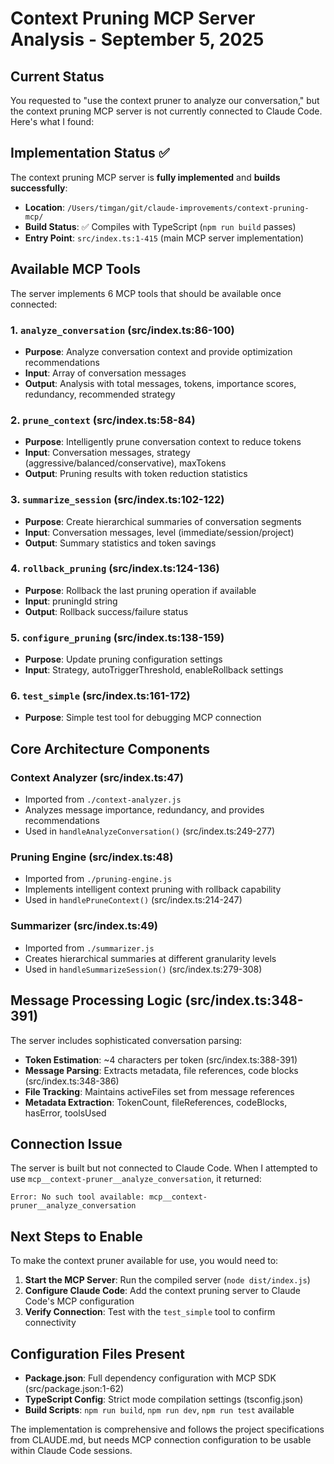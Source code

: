 # Context Pruning MCP Server Analysis - September 5, 2025

## Current Status
You requested to "use the context pruner to analyze our conversation," but the context pruning MCP server is not currently connected to Claude Code. Here's what I found:

## Implementation Status ✅
The context pruning MCP server is **fully implemented** and **builds successfully**:
- **Location**: `/Users/timgan/git/claude-improvements/context-pruning-mcp/`
- **Build Status**: ✅ Compiles with TypeScript (`npm run build` passes)
- **Entry Point**: `src/index.ts:1-415` (main MCP server implementation)

## Available MCP Tools
The server implements 6 MCP tools that should be available once connected:

### 1. `analyze_conversation` (src/index.ts:86-100)
- **Purpose**: Analyze conversation context and provide optimization recommendations
- **Input**: Array of conversation messages
- **Output**: Analysis with total messages, tokens, importance scores, redundancy, recommended strategy

### 2. `prune_context` (src/index.ts:58-84) 
- **Purpose**: Intelligently prune conversation context to reduce tokens
- **Input**: Conversation messages, strategy (aggressive/balanced/conservative), maxTokens
- **Output**: Pruning results with token reduction statistics

### 3. `summarize_session` (src/index.ts:102-122)
- **Purpose**: Create hierarchical summaries of conversation segments  
- **Input**: Conversation messages, level (immediate/session/project)
- **Output**: Summary statistics and token savings

### 4. `rollback_pruning` (src/index.ts:124-136)
- **Purpose**: Rollback the last pruning operation if available
- **Input**: pruningId string
- **Output**: Rollback success/failure status

### 5. `configure_pruning` (src/index.ts:138-159)
- **Purpose**: Update pruning configuration settings
- **Input**: Strategy, autoTriggerThreshold, enableRollback settings

### 6. `test_simple` (src/index.ts:161-172)
- **Purpose**: Simple test tool for debugging MCP connection

## Core Architecture Components

### Context Analyzer (src/index.ts:47)
- Imported from `./context-analyzer.js`
- Analyzes message importance, redundancy, and provides recommendations
- Used in `handleAnalyzeConversation()` (src/index.ts:249-277)

### Pruning Engine (src/index.ts:48)  
- Imported from `./pruning-engine.js`
- Implements intelligent context pruning with rollback capability
- Used in `handlePruneContext()` (src/index.ts:214-247)

### Summarizer (src/index.ts:49)
- Imported from `./summarizer.js` 
- Creates hierarchical summaries at different granularity levels
- Used in `handleSummarizeSession()` (src/index.ts:279-308)

## Message Processing Logic (src/index.ts:348-391)
The server includes sophisticated conversation parsing:
- **Token Estimation**: ~4 characters per token (src/index.ts:388-391)
- **Message Parsing**: Extracts metadata, file references, code blocks (src/index.ts:348-386)
- **File Tracking**: Maintains activeFiles set from message references
- **Metadata Extraction**: TokenCount, fileReferences, codeBlocks, hasError, toolsUsed

## Connection Issue
The server is built but not connected to Claude Code. When I attempted to use `mcp__context-pruner__analyze_conversation`, it returned:
```
Error: No such tool available: mcp__context-pruner__analyze_conversation
```

## Next Steps to Enable
To make the context pruner available for use, you would need to:

1. **Start the MCP Server**: Run the compiled server (`node dist/index.js`)
2. **Configure Claude Code**: Add the context pruning server to Claude Code's MCP configuration
3. **Verify Connection**: Test with the `test_simple` tool to confirm connectivity

## Configuration Files Present
- **Package.json**: Full dependency configuration with MCP SDK (src/package.json:1-62)
- **TypeScript Config**: Strict mode compilation settings (tsconfig.json)
- **Build Scripts**: `npm run build`, `npm run dev`, `npm run test` available

The implementation is comprehensive and follows the project specifications from CLAUDE.md, but needs MCP connection configuration to be usable within Claude Code sessions.